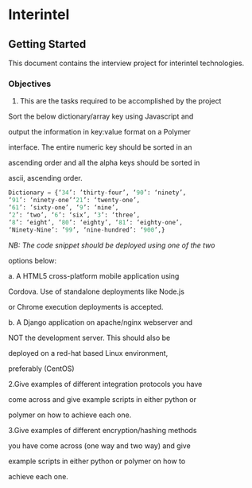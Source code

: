 # Interintel

## Getting Started

This document contains the interview project for interintel technologies.

### Objectives

1. This are the tasks required to be accomplished by the project

Sort the below dictionary/array key using Javascript and

output the information in key:value format on a Polymer

interface. The entire numeric key should be sorted in an

ascending order and all the alpha keys should be sorted in

ascii, ascending order.

```py
Dictionary = {‘34’: ’thirty-four’, ‘90’: ‘ninety’,
‘91’: ‘ninety-one’‘21’: ‘twenty-one’,
‘61’: ‘sixty-one’, ‘9’: ‘nine’,
‘2’: ‘two’, ‘6’: ‘six’, ‘3’: ‘three’,
‘8’: ‘eight’, ‘80’: ‘eighty’, ‘81’: ‘eighty-one’,
‘Ninety-Nine’: ’99’, ‘nine-hundred’: ‘900’,}
```

_NB: The code snippet should be deployed using one of the two_

options below:

a. A HTML5 cross-platform mobile application using

Cordova. Use of standalone deployments like Node.js

or Chrome execution deployments is accepted.

b. A Django application on apache/nginx webserver and

NOT the development server. This should also be

deployed on a red-hat based Linux environment,

preferably \(CentOS\)

  2.Give examples of different integration protocols you have

come across and give example scripts in either python or

polymer on how to achieve each one.

 3.Give examples of different encryption/hashing methods

you have come across \(one way and two way\) and give

example scripts in either python or polymer on how to

achieve each one.

